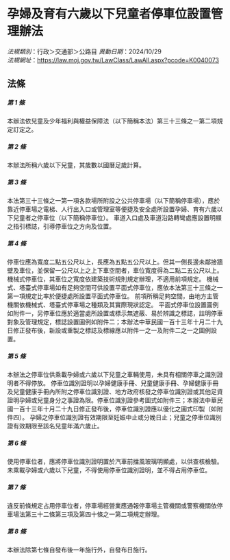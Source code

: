 # 孕婦及育有六歲以下兒童者停車位設置管理辦法

*法規類別*：行政＞交通部＞公路目
*異動日期*：2024/10/29  
*法規網址*：https://law.moj.gov.tw/LawClass/LawAll.aspx?pcode=K0040073



## 法條
##### 第 1 條
本辦法依兒童及少年福利與權益保障法（以下簡稱本法）第三十三條之一第二項規定訂定之。

##### 第 2 條
本辦法所稱六歲以下兒童，其歲數以國曆足歲計算。

##### 第 3 條
本法第三十三條之一第一項各款場所附設之公共停車場（以下簡稱停車場），應於靠近停車場之電梯、人行出入口或管理室等便捷及安全處所設置孕婦、育有六歲以下兒童者之停車位（以下簡稱停車位）。
車道入口處及車道沿路轉彎處應設置明顯之指引標誌，引導停車位之方向及位置。

##### 第 4 條
停車位應為寬度二點五公尺以上，長應為五點五公尺以上。但其一側長邊未鄰接牆壁及車位，並保留一公尺以上之上下車空間者，車位寬度得為二點二五公尺以上。
機械式停車位，其車位之寬度依建築技術規則規定辦理，不適用前項規定。
機械式、塔臺式停車場如有足夠空間可供設置平面式停車位，應依本法第三十三條之一第一項規定比率於便捷處所設置平面式停車位。
前項所稱足夠空間，由地方主管機關依機械式、塔臺式停車場之種類及其實際現狀認定。
平面式停車位設置圖例如附件一，另停車位應於適當處所設置或標示無遮蔽、易於辨識之標誌，註明停車對象及管理規定，標誌設置圖例如附件二；本辦法中華民國一百十三年十月二十九日修正發布後，新設或重製之標誌及標線應以附件一之一及附件二之一之圖例設置。

##### 第 5 條
本辦法之停車位供乘載孕婦或六歲以下兒童之車輛使用，未具有相關停車之識別證明者不得停放。
停車位識別證明以孕婦健康手冊、兒童健康手冊、孕婦健康手冊及兒童健康手冊內所附之停車位識別證、地方政府核發之停車位識別證或其他足資證明孕婦或兒童身分之事證為限。停車位識別證參考圖式如附件三；本辦法中華民國一百十三年十月二十九日修正發布後，停車位識別證應以優化之圖式印製（如附件四）。
孕婦之停車位識別證有效期限至妊娠中止或分娩日止；兒童之停車位識別證有效期限至該名兒童年滿六歲止。

##### 第 6 條
使用停車位者，應將停車位識別證明置於汽車前擋風玻璃明顯處，以供查核檢驗。
未乘載孕婦或六歲以下兒童，不得使用停車位識別證明，並不得占用停車位。

##### 第 7 條
違反前條規定占用停車位者，停車場經營業應通報停車場主管機關或警察機關依停車場法第三十二條第三項及第四十條之一第二項規定辦理。

##### 第 8 條
本辦法除第七條自發布後一年施行外，自發布日施行。


